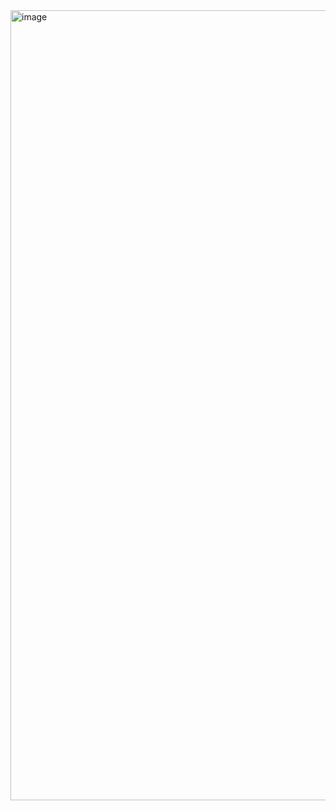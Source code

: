 <img width="1264" alt="image" src="https://user-images.githubusercontent.com/8344874/160926857-f575a69a-fb4f-41a8-b2c7-72873799dc85.png">


